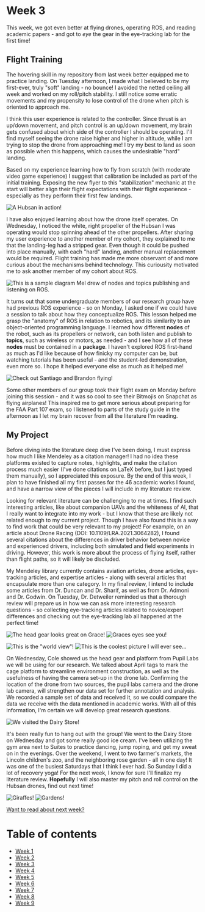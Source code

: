 # Week 3
This week, we got even better at flying drones, operating ROS, and reading academic papers - and got to *eye* the gear in the eye-tracking lab for the first time! 

## Flight Training

The hovering skill in my repository from last week better equipped me to practice landing. On Tuesday afternoon, I made what I believed to be my first-ever, truly "soft" landing - no bounce! I avoided the netted ceiling all week and worked on my roll/pitch stability. I still notice some erratic movements and my propensity to lose control of the drone when pitch is oriented to approach me. 

I think this user experience is related to the controller. Since thrust is an up/down movement, and pitch control is an up/down movement, my brain gets confused about which side of the controller I should be operating. I'll find myself seeing the drone raise higher and higher in altitude, while I am trying to stop the drone from approaching me! I try my best to land as soon as possible when this happens, which causes the undesirable "hard" landing. 

Based on my experience learning how to fly from scratch (with moderate video game experience) I suggest that calibration be included as part of the initial training. Exposing the new flyer to this "stabilization" mechanic at the start will better align their flight expectations with their flight experience - especially as they perform their first few landings. 

![A Hubsan in action! ](HallasWK3-6.jpg)

I have also enjoyed learning about how the drone itself operates. On Wednesday, I noticed the white, right propeller of the Hubsan I was operating would stop spinning ahead of the other propellers. After sharing my user experience to another member of my cohort, they explained to me that the landing-leg had a stripped gear. Even though it could be pushed into place manually, with each "hard" landing, another manual replacement would be required. Flight training has made me more observant of and more curious about the mechanisms behind technology. This curiousity motivated me to ask another member of my cohort about ROS.

![This is a sample diagram Mel drew of nodes and topics publishing and listening on ROS. ](HallasWK3-5.jpg)

It turns out that some undergraduate members of our research group have had previous ROS experience - so on Monday, I asked one if we could have a session to talk about how they conceptualize ROS. This lesson helped me grasp the "anatomy" of ROS in relation to robotics, and its similarity to an object-oriented programming language. I learned how different **nodes** of the robot, such as its propellers or network, can both listen and publish to **topics**, such as wireless or motors, as needed - and I see how all of these **nodes** must be contained in a **package**. I haven't explored ROS first-hand as much as I'd like because of how finicky my computer can be, but watching tutorials has been useful - and the student-led demonstration, even more so. I hope it helped everyone else as much as it helped me!

![Check out Santiago and Brandon flying! ](HallasWK3-8.jpg)

Some other members of our group took their flight exam on Monday before joining this session - and it was so cool to see their Bitmojis on Snapchat as flying airplanes! This inspired me to get more serious about preparing for the FAA Part 107 exam, so I listened to parts of the study guide in the afternoon as I let my brain recover from all the literature I'm reading.

## My Project

Before diving into the literature deep dive I've been doing, I must express how much I like Mendeley as a citation manager! I had no idea these platforms existed to capture notes, highlights, and make the citation process much easier (I've done citations on LaTeX before, but I just typed them manually), so I appreciated this exposure. By the end of this week, I plan to have finished all my first passes for the 46 academic works I found, and have a narrow view of the pieces I will include in my literature review. 

Looking for relevant literature can be challenging to me at times. I find such interesting articles, like about companion UAVs and the whiteness of AI, that I really want to integrate into my work - but I know that these are likely not related enough to my current project. Though I have also found this is a way to find work that could be very relevant to my project! For example, on an article about Drone Racing (DOI: 10.1109/LRA.2021.3064282), I found several citations about the differences in driver behavior between novice and experienced drivers, including both simulated and field experiments in driving. However, this work is more about the process of flying itself, rather than flight paths, so it will likely be discluded. 

My Mendeley library currently contains aviation articles, drone articles, eye-tracking articles, and expertise articles - along with several articles that encapsulate more than one category. In my final review, I intend to include some articles from Dr. Duncan and Dr. Sharif, as well as from Dr. Admoni and Dr. Godwin. On Tuesday, Dr. Detweiler reminded us that a thorough review will prepare us in how we can ask more interesting research questions - so collecting eye-tracking articles related to novice/expert differences and checking out the eye-tracking lab all happened at the perfect time!

![The head gear looks great on Grace! ](HallasWK3-1.jpg)  ![Graces eyes see you!](HallasWK3-2.jpg)

![This is the "world view"!](HallasWK3-3.jpg) ![This is the coolest picture I will ever see...](HallasWK3-4.jpg)

On Wednesday, Cole showed us the head gear and platform from Pupil Labs we will be using for our research. We talked about April tags to mark the cage platform to streamline environment construction, as well as the usefulness of having the camera set-up in the drone lab. Confirming the location of the drone from two sources, the pupil labs camera and the drone lab camera, will strengthen our data set for further annotation and analysis. We recorded a sample set of data and received it, so we could compare the data we receive with the data mentioned in academic works. With all of this information, I'm certain we will develop great research questions. 

![We visited the Dairy Store!](HallasWK3-7.jpg)

It's been really fun to hang out with the group! We went to the Dairy Store on Wednesday and got some really good ice cream. I've been utilizing the gym area next to Suites to practice dancing, jump roping, and get my sweat on in the evenings. Over the weekend, I went to two farmer's markets, the Lincoln children's zoo, and the neighboring rose garden - all in one day! It was one of the busiest Saturdays that I think I ever had. So Sunday I did a lot of recovery yoga! For the next week, I know for sure I'll finalize my literature review. **Hopefully** I will also master my pitch and roll control on the Hubsan drones, find out next time!

![Giraffes! ](HallasWK3-9.jpg) ![Gardens! ](HallasWK3-10.jpg)

[Want to read about next week?](./4/HallasWK4.md)

# Table of contents
* [Week 1](./1/HallasWK1.md)
* [Week 2](./2/HallasWK2.md)
* [Week 3](./3/HallasWK3.md)
* [Week 4](./4/HallasWK4.md)
* [Week 5](./5/HallasWK5.md)
* [Week 6](./6/HallasWK6.md)
* [Week 7](./7/HallasWK7.md)
* [Week 8](./8/HallasWK8.md)
* [Week 9](./9/HallasWK9.md)